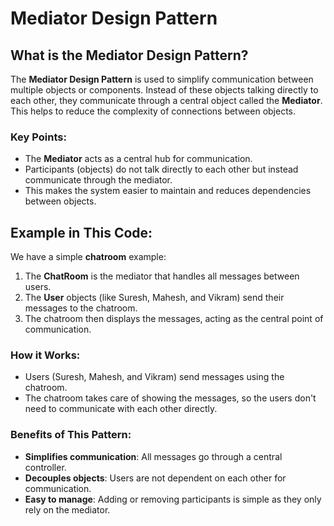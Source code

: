 # Mediator Design Pattern

## What is the Mediator Design Pattern?

The **Mediator Design Pattern** is used to simplify communication between multiple objects or components. Instead of these objects talking directly to each other, they communicate through a central object called the **Mediator**. This helps to reduce the complexity of connections between objects.

### Key Points:
- The **Mediator** acts as a central hub for communication.
- Participants (objects) do not talk directly to each other but instead communicate through the mediator.
- This makes the system easier to maintain and reduces dependencies between objects.

## Example in This Code:
We have a simple **chatroom** example:
1. The **ChatRoom** is the mediator that handles all messages between users.
2. The **User** objects (like Suresh, Mahesh, and Vikram) send their messages to the chatroom.
3. The chatroom then displays the messages, acting as the central point of communication.

### How it Works:
- Users (Suresh, Mahesh, and Vikram) send messages using the chatroom.
- The chatroom takes care of showing the messages, so the users don't need to communicate with each other directly.

### Benefits of This Pattern:
- **Simplifies communication**: All messages go through a central controller.
- **Decouples objects**: Users are not dependent on each other for communication.
- **Easy to manage**: Adding or removing participants is simple as they only rely on the mediator.
